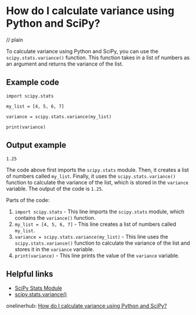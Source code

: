 # How do I calculate variance using Python and SciPy?
// plain

To calculate variance using Python and SciPy, you can use the `scipy.stats.variance()` function. This function takes in a list of numbers as an argument and returns the variance of the list.

## Example code

```
import scipy.stats

my_list = [4, 5, 6, 7]

variance = scipy.stats.variance(my_list)

print(variance)
```

## Output example

```
1.25
```

The code above first imports the `scipy.stats` module. Then, it creates a list of numbers called `my_list`. Finally, it uses the `scipy.stats.variance()` function to calculate the variance of the list, which is stored in the `variance` variable. The output of the code is `1.25`.

Parts of the code:
1. `import scipy.stats` - This line imports the `scipy.stats` module, which contains the `variance()` function.
2. `my_list = [4, 5, 6, 7]` - This line creates a list of numbers called `my_list`.
3. `variance = scipy.stats.variance(my_list)` - This line uses the `scipy.stats.variance()` function to calculate the variance of the list and stores it in the `variance` variable.
4. `print(variance)` - This line prints the value of the `variance` variable.

## Helpful links
- [SciPy Stats Module](https://docs.scipy.org/doc/scipy/reference/stats.html)
- [scipy.stats.variance()](https://docs.scipy.org/doc/scipy/reference/generated/scipy.stats.variance.html)

onelinerhub: [How do I calculate variance using Python and SciPy?](https://onelinerhub.com/python-scipy/how-do-i-calculate-variance-using-python-and-scipy)